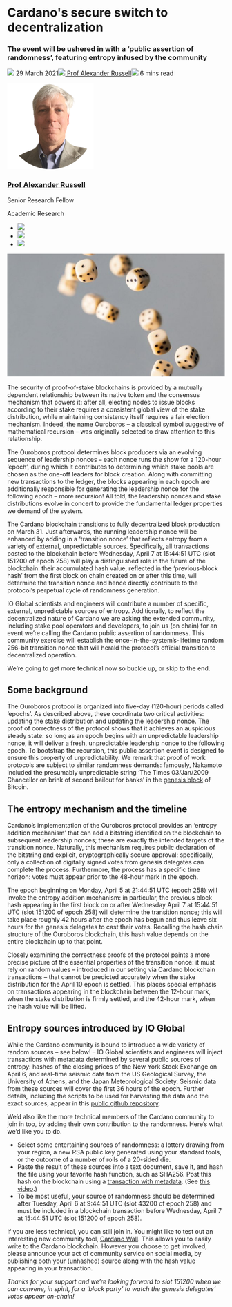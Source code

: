 # Cardano's secure switch to decentralization
### **The event will be ushered in with a ‘public assertion of randomness’, featuring entropy infused by the community**
![](img/2021-03-29-the-secure-transition-to-decentralization.002.png) 29 March 2021![](img/2021-03-29-the-secure-transition-to-decentralization.002.png)[ Prof Alexander Russell](tmp//en/blog/authors/alexander-russell/page-1/)![](img/2021-03-29-the-secure-transition-to-decentralization.003.png) 6 mins read

![Prof Alexander Russell](img/2021-03-29-the-secure-transition-to-decentralization.004.png)[](tmp//en/blog/authors/alexander-russell/page-1/)
### [**Prof Alexander Russell**](tmp//en/blog/authors/alexander-russell/page-1/)
Senior Research Fellow

Academic Research

- ![](img/2021-03-29-the-secure-transition-to-decentralization.005.png)[](mailto:alexander.russell@iohk.io "Email")
- ![](img/2021-03-29-the-secure-transition-to-decentralization.006.png)[](tmp///www.youtube.com/watch?v=KkcAic12dvc "YouTube")
- ![](img/2021-03-29-the-secure-transition-to-decentralization.007.png)[](https://github.com/russella "GitHub")

![Cardano's secure switch to decentralization](img/2021-03-29-the-secure-transition-to-decentralization.008.jpeg)

The security of proof-of-stake blockchains is provided by a mutually dependent relationship between its native token and the consensus mechanism that powers it: after all, electing nodes to issue blocks according to their stake requires a consistent global view of the stake distribution, while maintaining consistency itself requires a fair election mechanism. Indeed, the name Ouroboros – a classical symbol suggestive of mathematical recursion – was originally selected to draw attention to this relationship.

The Ouroboros protocol determines block producers via an evolving sequence of leadership nonces – each nonce runs the show for a 120-hour ‘epoch’, during which it contributes to determining which stake pools are chosen as the one-off leaders for block creation. Along with committing new transactions to the ledger, the blocks appearing in each epoch are additionally responsible for generating the leadership nonce for the following epoch – more recursion! All told, the leadership nonces and stake distributions evolve in concert to provide the fundamental ledger properties we demand of the system. 

The Cardano blockchain transitions to fully decentralized block production on March 31. Just afterwards, the running leadership nonce will be enhanced by adding in a ‘transition nonce’ that reflects entropy from a variety of external, unpredictable sources. Specifically, all transactions posted to the blockchain before Wednesday, April 7 at 15:44:51 UTC (slot 151200 of epoch 258) will play a distinguished role in the future of the blockchain: their accumulated hash value, reflected in the ‘previous-block hash’ from the first block on chain created on or after this time, will determine the transition nonce and hence directly contribute to the protocol’s perpetual cycle of randomness generation. 

IO Global scientists and engineers will contribute a number of specific, external, unpredictable sources of entropy. Additionally, to reflect the decentralized nature of Cardano we are asking the extended community, including stake pool operators and developers, to join us (on chain) for an event we’re calling the Cardano public assertion of randomness. This community exercise will establish the once-in-the-system’s-lifetime random 256-bit transition nonce that will herald the protocol’s official transition to decentralized operation.

We’re going to get more technical now so buckle up, or skip to the end.
## **Some background** 
The Ouroboros protocol is organized into five-day (120-hour) periods called ‘epochs’. As described above, these coordinate two critical activities: updating the stake distribution and updating the leadership nonce. The proof of correctness of the protocol shows that it achieves an auspicious steady state: so long as an epoch begins with an unpredictable leadership nonce, it will deliver a fresh, unpredictable leadership nonce to the following epoch. To bootstrap the recursion, this public assertion event is designed to ensure this property of unpredictability. We remark that proof of work protocols are subject to similar randomness demands: famously, Nakamoto included the presumably unpredictable string ‘The Times 03/Jan/2009 Chancellor on brink of second bailout for banks’ in the [genesis block](https://en.bitcoin.it/wiki/Genesis_block#:~:text=Timestamp,days%20after%20the%20genesis%20block.) of Bitcoin.
## **The entropy mechanism and the timeline** 
Cardano’s implementation of the Ouroboros protocol provides an ‘entropy addition mechanism’ that can add a bitstring identified on the blockchain to subsequent leadership nonces; these are exactly the intended targets of the transition nonce. Naturally, this mechanism requires public declaration of the bitstring and explicit, cryptographically secure approval: specifically, only a collection of digitally signed votes from genesis delegates can complete the process. Furthermore, the process has a specific time horizon: votes must appear prior to the 48-hour mark in the epoch.

The epoch beginning on Monday, April 5 at 21:44:51 UTC (epoch 258) will invoke the entropy addition mechanism: in particular, the previous block hash appearing in the first block on or after Wednesday April 7 at 15:44:51 UTC (slot 151200 of epoch 258) will determine the transition nonce; this will take place roughly 42 hours after the epoch has begun and thus leave six hours for the genesis delegates to cast their votes. Recalling the hash chain structure of the Ouroboros blockchain, this hash value depends on the entire blockchain up to that point.

Closely examining the correctness proofs of the protocol paints a more precise picture of the essential properties of the transition nonce: it must rely on random values – introduced in our setting via Cardano blockchain transactions – that cannot be predicted accurately when the stake distribution for the April 10 epoch is settled. This places special emphasis on transactions appearing in the blockchain between the 12-hour mark, when the stake distribution is firmly settled, and the 42-hour mark, when the hash value will be lifted.
## **Entropy sources introduced by IO Global**
While the Cardano community is bound to introduce a wide variety of random sources – see below! – IO Global scientists and engineers will inject transactions with metadata determined by several public sources of entropy: hashes of the closing prices of the New York Stock Exchange on April 6, and real-time seismic data from the US Geological Survey, the University of Athens, and the Japan Meteorological Society. Seismic data from these sources will cover the first 36 hours of the epoch. Further details, including the scripts to be used for harvesting the data and the exact sources, appear in this [public github repository](https://github.com/input-output-hk/cardano-entropy).

We’d also like the more technical members of the Cardano community to join in too, by adding their own contribution to the randomness. Here’s what we’d like you to do.

- Select some entertaining sources of randomness: a lottery drawing from your region, a new RSA public key generated using your standard tools, or the outcome of a number of rolls of a 20-sided die. 
- Paste the result of these sources into a text document, save it, and hash the file using your favorite hash function, such as SHA256. Post this hash on the blockchain using a [transaction with metadata](https://github.com/input-output-hk/cardano-node/blob/master/doc/reference/tx-metadata.md). (See [this video](https://www.youtube.com/watch?v=fxNx4W1_gro&list=PLnPTB0CuBOBxjtuyI7sseODnMffpVHS2v&index=3&t=3s).)
- To be most useful, your source of randomness should be determined after Tuesday, April 6 at 9:44:51 UTC (slot 43200 of epoch 258) and must be included in a blockchain transaction before Wednesday, April 7 at 15:44:51 UTC (slot 151200 of epoch 258).

If you are less technical, you can still join in. You might like to test out an interesting new community tool, [Cardano Wall](https://cardanowall.com/en/). This allows you to easily write to the Cardano blockchain. However you choose to get involved, please announce your act of community service on social media, by publishing both your (unhashed) source along with the hash value appearing in your transaction.

*Thanks for your support and we’re looking forward to slot 151200 when we can convene, in spirit, for a ‘block party’ to watch the genesis delegates’ votes appear on-chain!*
